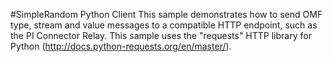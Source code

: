 #SimpleRandom Python Client
This sample demonstrates how to send OMF type, stream and value messages to a compatible HTTP endpoint, such as the PI Connector Relay. This sample uses the "requests" HTTP library for Python (http://docs.python-requests.org/en/master/).


